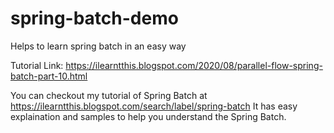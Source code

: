 # spring-batch-demo
Helps to learn spring batch in an easy way

Tutorial Link: https://ilearntthis.blogspot.com/2020/08/parallel-flow-spring-batch-part-10.html


You can checkout my tutorial of Spring Batch at https://ilearntthis.blogspot.com/search/label/spring-batch 
It has easy explaination and samples to help you understand the Spring Batch.